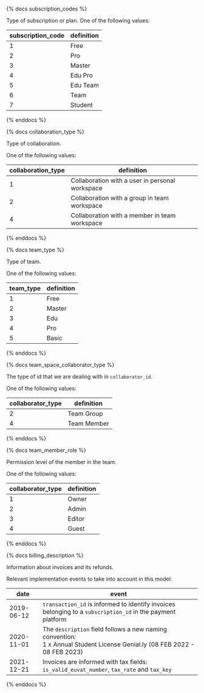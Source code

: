 {% docs subscription_codes %}

Type of subscription or plan.
One of the following values:

| subscription_code | definition |
|-------------------|------------|
| 1                 | Free       |
| 2                 | Pro        |
| 3                 | Master     |
| 4                 | Edu Pro    |
| 5                 | Edu Team   |
| 6                 | Team       |
| 7                 | Student    |

{% enddocs %}


{% docs collaboration_type %}

Type of collaboration.

One of the following values:

| collaboration_type |                   definition                    |
|--------------------|-------------------------------------------------|
| 1                  | Collaboration with a user in personal workspace |
| 2                  | Collaboration with a group in team workspace    |
| 4                  | Collaboration with a member in team workspace   |

{% enddocs %}


{% docs team_type %}

Type of team.

One of the following values:

| team_type | definition |
|-----------|------------|
| 1         | Free       |
| 2         | Master     |
| 3         | Edu        |
| 4         | Pro        |
| 5         | Basic      |

{% enddocs %}


{% docs team_space_collaborator_type %}

The type of id that we are dealing with in `collaborator_id`.

One of the following values:

| collaborator_type |  definition  |
|-------------------|--------------|
| 2                 | Team Group   |
| 4                 | Team Member  |

{% enddocs %}


{% docs team_member_role %}

Permission level of the member in the team.

One of the following values:

| collaborator_type |  definition  |
|-------------------|--------------|
| 1                 | Owner        |
| 2                 | Admin        |
| 3                 | Editor       |
| 4                 | Guest        |

{% enddocs %}

{% docs billing_description %}

Information about invoices and its refunds.

Relevant implementation events to take into account in this model:

| date |  event  |
|-------------------|--------------|
| 2019-06-12        | `transaction_id` is informed to identify invoices belonging to a `subscription_id` in the payment platform   |
| 2020-11-01        | The `description` field follows a new naming convention:<br>1 x Annual Student License Genial.ly (08 FEB 2022 - 08 FEB 2023)|
| 2021-12-21        | Invoices are informed with tax fields: `is_valid_euvat_number`, `tax_rate` and `tax_key` |

{% enddocs %}
